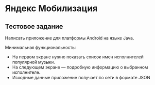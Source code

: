 # Яндекс Мобилизация
## Тестовое задание
Написать приложение для платформы Android на языке Java. 

Минимальная функциональность: 
- На первом экране нужно показать список имен исполнителей популярной музыки. 
- На следующем экране — подробную информацию о выбранном исполнителе. 
- Исходные данные приложение получает по сети в формате JSON

